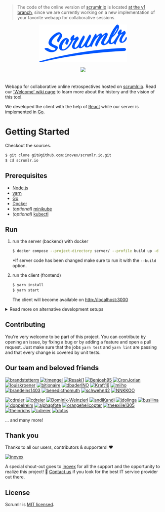 > The code of the online version of [scrumlr.io](https://scrumlr.io) is located
> [at the v1 branch](https://github.com/inovex/scrumlr.io/tree/v1), since we are currently working on a new
> implementation of your favorite webapp for collaborative sessions.

<div align="center" markdown="1" style="margin-bottom: 2.5em">
  <p>
    <img src="scrumlr.png" alt="scrumlr.io" style="width: 284px; max-width: 80%; height: auto;" />
  </p>
  <p>
    <a href="https://github.com/inovex/scrumlr.io/actions/workflows/continuous-integration.yml">
      <img src="https://github.com/inovex/scrumlr.io/actions/workflows/continuous-integration.yml/badge.svg?branch=main"/>
    </a>
  </p>
</div>

Webapp for collaborative online retrospectives hosted on [scrumlr.io](https://scrumlr.io).
Read our ['Welcome' wiki page](https://github.com/inovex/scrumlr.io/wiki/Welcome) to learn more
about the history and the vision of this tool.

We developed the client with the help of [React](https://reactjs.org/) while our server is implemented in [Go](https://go.dev/).

# Getting Started

Checkout the sources.

```bash
$ git clone git@github.com:inovex/scrumlr.io.git
$ cd scrumlr.io
```

## Prerequisites

- [Node.js](https://nodejs.org/)
- [yarn](https://yarnpkg.com/)
- [Go](https://go.dev/dl/)
- [Docker](https://www.docker.com/)
- _(optional)_ [minikube](https://kubernetes.io/docs/tasks/tools/)
- _(optional)_ [kubectl](https://kubernetes.io/docs/tasks/tools/)

## Run

1. run the server (backend) with docker

    ```bash
    $ docker compose --project-directory server/ --profile build up -d
    ```

    *If server code has been changed make sure to run it with the `--build` option.


2. run the client (frontend)

    ```bash
    $ yarn install
    $ yarn start
    ```

   The client will become available on [http://localhost:3000](http://localhost:3000)

<details>
  <summary>Read more on alternative development setups</summary>

  ## Start server with nodemon and restart on code change

  Start the database and the server in separate processes instead of booting up the whole compose file.

  ```bash
  $ docker compose --project-directory server/ up -d database dashboard
  $ yarn --cwd server/ install
  $ yarn --cwd server/ serve
  ```

  ## Run local Kubernetes development environment

  You can **optionally** run the server on a local Kubernetes setup for development.

  ### minikube

  1. **Use the Docker daemon for minikube**

     To make sure our local docker-built images are used for our minikube deployments.

      ```bash
      $ eval $(minikube docker-env)
      ```
     Important note: You have to run eval `$(minikube docker-env)` on each terminal you want to use, since it only sets the environment variables for the current shell session.

  2. **Start your cluster**

      ```bash
      $ minikube start
      ```

     Optional: You can increase the available cpu cores and memory size in Docker desktop. The allocated resources can then also be used for minikube (e.g. 4 CPU cores and 8GB of ram):
      ```bash
      $ minikube start --cpus 4 --memory 7962
      ```

  3. **Create Nginx Ingress Controller**

      ```bash
      $ kubectl apply -f https://raw.githubusercontent.com/kubernetes/ingress-nginx/controller-v0.47.0/deploy/static/provider/cloud/deploy.yaml
      ```

  4. **Run our deployment script**

     The build script will automatically search for all needed docker images, build them if they're missing and the deployment script will deploy all Kubernetes resources afterwards.
      ```bash
      $ cd deployment
      $ sh build.sh
      $ sh deploy.sh
      ```

  5. **Create a minikube tunnel**

     The minikube tunnel is needed so that our Ingress can be reached on `127.0.0.1`.
      ```bash
      $ minikube tunnel
      ```

  ### Docker Desktop

  On MacOS and Windows machines you could also use the Docker Desktop application as Kubernetes context.

  1. **Enable Kubernetes**

     To enable Kubernetes support and install a standalone instance of Kubernetes running as a Docker container, go to `Docker Desktop > Preferences > Kubernetes` and then click `Enable Kubernetes`.

  2. **Make sure to use the correct Kubernetes context**

     Ensure that the context is pointing to `docker-desktop`.

      ```bash
      $ kubectl config get-contexts
      $ kubectl config use-context docker-desktop
      ```

  3. **Create Nginx Ingress Controller**

      ```bash
      $ kubectl apply -f https://raw.githubusercontent.com/kubernetes/ingress-nginx/controller-v0.47.0/deploy/static/provider/cloud/deploy.yaml
      ```

  4. **Run our build & deployment script**

     The build script will automatically search for all needed docker images, build them if they're missing and the deployment script will deploy all Kubernetes resources afterwards.
      ```bash
      $ cd deployment
      $ sh build.sh
      $ sh deploy.sh
      ```
</details>

## Contributing

You're very welcome to be part of this project. You can contribute by opening an issue, by
fixing a bug or by adding a feature and open a pull request. Just make sure that the jobs
`yarn test` and `yarn lint` are passing and that every change is covered by unit tests.

## Our team and beloved friends

[<img src="https://avatars.githubusercontent.com/u/36969812?s=48&amp;v=4" width="48" height="48" alt="brandstetterm">](https://github.com/brandstetterm)
[<img src="https://avatars.githubusercontent.com/u/32651718?s=48&amp;v=4" width="48" height="48" alt="timengel">](https://github.com/timengel)
[<img src="https://avatars.githubusercontent.com/u/35272402?s=48&amp;v=4" width="48" height="48" alt="Resaki1">](https://github.com/Resaki1)
[<img src="https://avatars.githubusercontent.com/u/49522775?s=48&amp;v=4" width="48" height="48" alt="Benjosh95">](https://github.com/Benjosh95)
[<img src="https://avatars.githubusercontent.com/u/44020029?s=48&amp;v=4" width="48" height="48" alt="CronJorian">](https://github.com/CronJorian)
[<img src="https://avatars.githubusercontent.com/u/68269653?s=48&amp;v=4" width="48" height="48" alt="louiskroener">](https://github.com/louiskroener)
[<img src="https://avatars.githubusercontent.com/u/1539948?s=48&amp;v=4" width="48" height="48" alt="bitionaire">](https://github.com/bitionaire)
[<img src="https://avatars.githubusercontent.com/u/88541778?s=48&amp;v=4" width="48" height="48" alt="dbaderINO">](https://github.com/dbaderINO)
[<img src="https://avatars.githubusercontent.com/u/105675885?s=48&amp;v=4" width="48" height="48" alt="Kraft16">](https://github.com/Kraft16)
[<img src="https://avatars.githubusercontent.com/u/5772868?s=48&amp;v=4" width="48" height="48" alt="miiho">](https://github.com/miiho)
[<img src="https://avatars.githubusercontent.com/u/70689411?s=48&amp;v=4" width="48" height="48" alt="brandeins1403">](https://github.com/brandeins1403)
[<img src="https://avatars.githubusercontent.com/u/56362368?s=48&v=4" width="48" height="48" alt="benedicthomuth">](https://github.com/benedicthomuth)
[<img src="https://avatars.githubusercontent.com/u/7889564?s=48&amp;v=4" width="48" height="48" alt="schwehn42">](https://github.com/schwehn42)
[<img src="https://avatars.githubusercontent.com/u/58441634?s=48&amp;v=4" width="48" height="48" alt="NNKKOO">](https://github.com/NNKKOO)

[<img src="https://avatars.githubusercontent.com/u/741171?s=36&amp;v=4" width="36" height="36" alt="cdreier">](https://github.com/wlbr)
[<img src="https://avatars.githubusercontent.com/u/5778920?s=36&amp;v=4" width="36" height="36" alt="cdreier">](https://github.com/bontscho)
[<img src="https://avatars.githubusercontent.com/u/60005702?s=36&amp;v=4" width="36" height="36" alt="Dominik-Weinzierl">](https://github.com/Dominik-Weinzierl)
[<img src="https://avatars.githubusercontent.com/u/86951527?s=36&amp;v=4" width="36" height="36" alt="andiKandi">](https://github.com/andiKandi)
[<img src="https://avatars.githubusercontent.com/u/97038583?s=36&amp;v=4" width="36" height="36" alt="jdolinga">](https://github.com/jdolinga)
[<img src="https://avatars.githubusercontent.com/u/5882421?s=36&amp;v=4" width="36" height="36" alt="busilina">](https://github.com/busilina)
[<img src="https://avatars.githubusercontent.com/u/400103?s=36&amp;v=4" width="36" height="36" alt="doppelreim">](https://github.com/doppelreim)
[<img src="https://avatars.githubusercontent.com/u/28045496?s=36&amp;v=4" width="36" height="36" alt="alphapfote">](https://github.com/alphapfote)
[<img src="https://avatars.githubusercontent.com/u/23505569?s=36&amp;v=4" width="36" height="36" alt="orangehelicopter">](https://github.com/orangehelicopter)
[<img src="https://avatars.githubusercontent.com/u/24627030?s=36&amp;v=4" width="36" height="36" alt="theexiile1305">](https://github.com/theexiile1305)
[<img src="https://avatars.githubusercontent.com/u/8872752?s=36&amp;v=4" width="36" height="36" alt="theinrichs">](https://github.com/theinrichs)
[<img src="https://avatars.githubusercontent.com/u/731608?s=36&amp;v=4" width="36" height="36" alt="cdreier">](https://github.com/cdreier)
[<img src="https://avatars.githubusercontent.com/u/3976183?s=36&v=4" width="36" height="36" alt="dotcs">](https://github.com/dotcs)

... and many more!

## Thank you

Thanks to all our users, contributors & supporters! ❤️

<a href="https://inovex.de">
<img src="https://www.inovex.de/wp-content/uploads/2020/10/inovex-logo-dunkelblau-quadrat-1.svg" alt="inovex">
</a>

A special shout-out goes to [inovex](https://inovex.de) for all the support and the opportunity to realize this project! 🙌
[Contact us](https://www.inovex.de/de/kontakt/) if you look for the best IT service provider out there.

## License

Scrumlr is [MIT licensed](https://github.com/inovex/scrumlr.io/blob/main/LICENSE).

